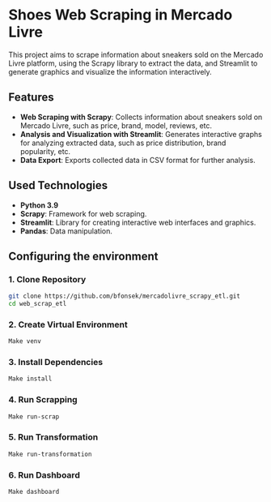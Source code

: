 # Shoes Web Scraping in Mercado Livre

This project aims to scrape information about sneakers sold on the Mercado Livre platform, using the Scrapy library to extract the data, and Streamlit to generate graphics and visualize the information interactively.

## Features

- **Web Scraping with Scrapy**: Collects information about sneakers sold on Mercado Livre, such as price, brand, model, reviews, etc.
- **Analysis and Visualization with Streamlit**: Generates interactive graphs for analyzing extracted data, such as price distribution, brand popularity, etc.
- **Data Export**: Exports collected data in CSV format for further analysis.

## Used Technologies

- **Python 3.9**
- **Scrapy**: Framework for web scraping.
- **Streamlit**: Library for creating interactive web interfaces and graphics.
- **Pandas**: Data manipulation.

## Configuring the environment

### 1. Clone Repository

```bash
git clone https://github.com/bfonsek/mercadolivre_scrapy_etl.git
cd web_scrap_etl
```

### 2. Create Virtual Environment
```bash
Make venv
```

### 3. Install Dependencies
```bash
Make install
```

### 4. Run Scrapping
```bash
Make run-scrap
```

### 5. Run Transformation
```bash
Make run-transformation
```

### 6. Run Dashboard
```bash
Make dashboard
```